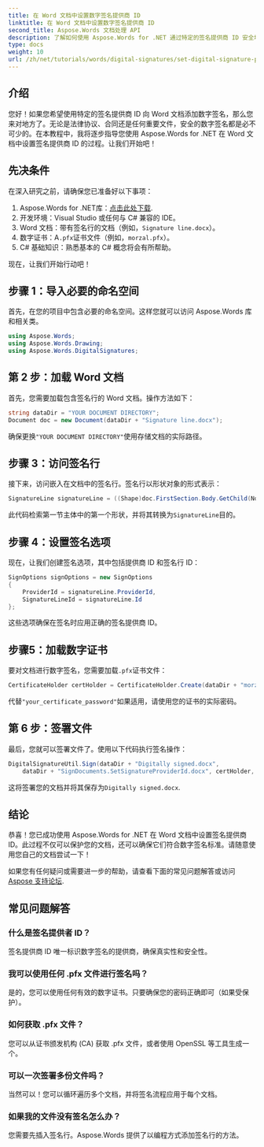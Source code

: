 ```yaml
---
title: 在 Word 文档中设置数字签名提供商 ID
linktitle: 在 Word 文档中设置数字签名提供商 ID
second_title: Aspose.Words 文档处理 API
description: 了解如何使用 Aspose.Words for .NET 通过特定的签名提供商 ID 安全地将数字签名添加到 Word 文档中。
type: docs
weight: 10
url: /zh/net/tutorials/words/digital-signatures/set-digital-signature-provider-id/
---
```

## 介绍

您好！如果您希望使用特定的签名提供商 ID 向 Word 文档添加数字签名，那么您来对地方了。无论是法律协议、合同还是任何重要文件，安全的数字签名都是必不可少的。在本教程中，我将逐步指导您使用 Aspose.Words for .NET 在 Word 文档中设置签名提供商 ID 的过程。让我们开始吧！

## 先决条件

在深入研究之前，请确保您已准备好以下事项：

1.  Aspose.Words for .NET库：[点击此处下载](https://releases.aspose.com/words/net/).
2. 开发环境：Visual Studio 或任何与 C# 兼容的 IDE。
3.  Word 文档：带有签名行的文档（例如，`Signature line.docx`）。
4. 数字证书：A`.pfx`证书文件（例如，`morzal.pfx`）。
5. C# 基础知识：熟悉基本的 C# 概念将会有所帮助。

现在，让我们开始行动吧！

## 步骤 1：导入必要的命名空间

首先，在您的项目中包含必要的命名空间。这样您就可以访问 Aspose.Words 库和相关类。

```csharp
using Aspose.Words;
using Aspose.Words.Drawing;
using Aspose.Words.DigitalSignatures;
```

## 第 2 步：加载 Word 文档

首先，您需要加载包含签名行的 Word 文档。操作方法如下：

```csharp
string dataDir = "YOUR DOCUMENT DIRECTORY";
Document doc = new Document(dataDir + "Signature line.docx");
```

确保更换`"YOUR DOCUMENT DIRECTORY"`使用存储文档的实际路径。

## 步骤 3：访问签名行

接下来，访问嵌入在文档中的签名行。签名行以形状对象的形式表示：

```csharp
SignatureLine signatureLine = ((Shape)doc.FirstSection.Body.GetChild(NodeType.Shape, 0, true)).SignatureLine;
```

此代码检索第一节主体中的第一个形状，并将其转换为`SignatureLine`目的。

## 步骤 4：设置签名选项

现在，让我们创建签名选项，其中包括提供商 ID 和签名行 ID：

```csharp
SignOptions signOptions = new SignOptions
{
    ProviderId = signatureLine.ProviderId,
    SignatureLineId = signatureLine.Id
};
```

这些选项确保在签名时应用正确的签名提供商 ID。

## 步骤5：加载数字证书

要对文档进行数字签名，您需要加载`.pfx`证书文件：

```csharp
CertificateHolder certHolder = CertificateHolder.Create(dataDir + "morzal.pfx", "your_certificate_password");
```

代替`"your_certificate_password"`如果适用，请使用您的证书的实际密码。

## 第 6 步：签署文件

最后，您就可以签署文件了。使用以下代码执行签名操作：

```csharp
DigitalSignatureUtil.Sign(dataDir + "Digitally signed.docx",
    dataDir + "SignDocuments.SetSignatureProviderId.docx", certHolder, signOptions);
```

这将签署您的文档并将其保存为`Digitally signed.docx`.

## 结论

恭喜！您已成功使用 Aspose.Words for .NET 在 Word 文档中设置签名提供商 ID。此过程不仅可以保护您的文档，还可以确保它们符合数字签名标准。请随意使用您自己的文档尝试一下！

如果您有任何疑问或需要进一步的帮助，请查看下面的常见问题解答或访问[Aspose 支持论坛](https://forum.aspose.com/c/words/8).

## 常见问题解答

### 什么是签名提供者 ID？

签名提供商 ID 唯一标识数字签名的提供商，确保真实性和安全性。

### 我可以使用任何 .pfx 文件进行签名吗？

是的，您可以使用任何有效的数字证书。只要确保您的密码正确即可（如果受保护）。

### 如何获取 .pfx 文件？

您可以从证书颁发机构 (CA) 获取 .pfx 文件，或者使用 OpenSSL 等工具生成一个。

### 可以一次签署多份文件吗？

当然可以！您可以循环遍历多个文档，并将签名流程应用于每个文档。

### 如果我的文件没有签名怎么办？

您需要先插入签名行。Aspose.Words 提供了以编程方式添加签名行的方法。